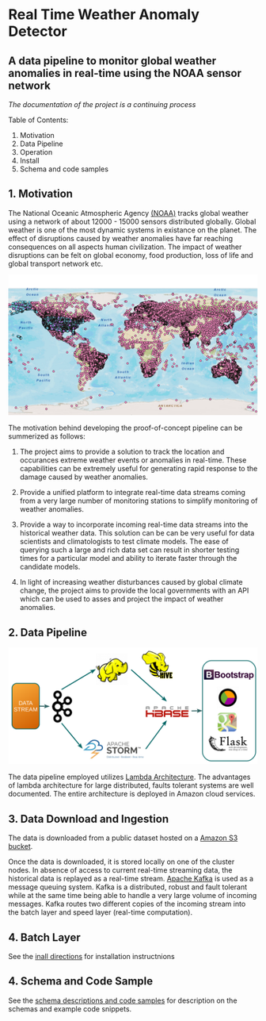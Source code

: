 Real Time Weather Anomaly Detector
==================================
## A data pipeline to monitor global weather anomalies in real-time using the NOAA sensor network

*The documentation of the project is a continuing process*

Table of Contents:

1. Motivation
2. Data Pipeline
3. Operation 
4. Install
5. Schema and code samples

## 1. Motivation

The National Oceanic Atmospheric Agency [(NOAA)](http://www.noaa.gov/) tracks global weather using a network of about 12000 - 15000 sensors distributed globally. Global weather is one of the most dynamic systems in existance on the planet. The effect of disruptions caused by weather anomalies have far reaching consequences on all aspects human civilization. The impact of weather disruptions can be felt on global economy, food production, loss of life and global transport network etc.

![](Images/Global_coverage.png "Locations of global monitoring stations ")

The motivation behind developing the proof-of-concept pipeline can be summerized as follows:

1. The project aims to provide a solution to track the location and occurances extreme weather events or anomalies in real-time. These  capabilities can be extremely useful for generating rapid response to the damage caused by weather anomalies. 

2. Provide a unified platform to integrate real-time data streams coming from a very large number of monitoring stations to simplify monitoring of weather anomalies.

3. Provide a way to incorporate incoming real-time data streams into the historical weather data. This solution can be can be very useful for data scientists and climatologists to test climate models. The ease of querying such a large and rich data set can result in shorter testing times for a particular model and ability to iterate faster through the candidate models.

4. In light of increasing weather disturbances caused by global climate change, the project aims to provide  the local governments with an API which can be used to asses and project the impact of weather anomalies. 



## 2. Data Pipeline

![](Images/Pipeline.png "The data pipeline deployed ")

The data pipeline employed utilizes [Lambda Architecture](https://en.wikipedia.org/wiki/Lambda_architecture). The advantages of lambda architecture for large distributed, faults tolerant systems are well documented. The entire architecture is deployed in Amazon cloud services.

## 3. Data Download and Ingestion

The data is downloaded from a public dataset hosted on a [Amazon S3 bucket](https://aws.amazon.com/datasets/2759).

Once the data is downloaded, it is stored locally on one of the cluster nodes. In absence of access to current real-time streaming data, the historical data is replayed as a real-time stream. [Apache Kafka](https://kafka.apache.org/) is used as a message queuing system. Kafka is a distributed, robust and fault tolerant while at the same time being able to handle a very large volume of incoming messages. Kafka routes two different copies of the incoming stream into the batch layer and speed layer (real-time computation).

## 4. Batch Layer


See the [inall directions](INSTALL.md) for installation instructnions

## 4. Schema and Code Sample

See the [schema descriptions and code samples](SCHEMA.md) for description on the schemas and example code snippets.
